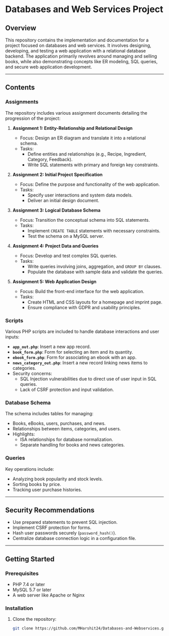 # Databases and Web Services Project

## Overview
This repository contains the implementation and documentation for a project focused on databases and web services. It involves designing, developing, and testing a web application with a relational database backend. The application primarily revolves around managing and selling books, while also demonstrating concepts like ER modeling, SQL queries, and secure web application development.

---

## Contents

### Assignments
The repository includes various assignment documents detailing the progression of the project:

1. **Assignment 1: Entity-Relationship and Relational Design**  
   - Focus: Design an ER diagram and translate it into a relational schema.
   - Tasks:
     - Define entities and relationships (e.g., Recipe, Ingredient, Category, Feedback).
     - Write SQL statements with primary and foreign key constraints.

2. **Assignment 2: Initial Project Specification**  
   - Focus: Define the purpose and functionality of the web application.
   - Tasks:
     - Specify user interactions and system data models.
     - Deliver an initial design document.

3. **Assignment 3: Logical Database Schema**  
   - Focus: Transition the conceptual schema into SQL statements.
   - Tasks:
     - Implement `CREATE TABLE` statements with necessary constraints.
     - Test the schema on a MySQL server.

4. **Assignment 4: Project Data and Queries**  
   - Focus: Develop and test complex SQL queries.
   - Tasks:
     - Write queries involving joins, aggregation, and `GROUP BY` clauses.
     - Populate the database with sample data and validate the queries.

5. **Assignment 5: Web Application Design**  
   - Focus: Build the front-end interface for the web application.
   - Tasks:
     - Create HTML and CSS layouts for a homepage and imprint page.
     - Ensure compliance with GDPR and usability principles.

### Scripts
Various PHP scripts are included to handle database interactions and user inputs:
- **`app_out.php`**: Insert a new app record.
- **`book_form.php`**: Form for selecting an item and its quantity.
- **`ebook_form.php`**: Form for associating an ebook with an app.
- **`news_category_out.php`**: Insert a new record linking news items to categories.
- Security concerns:
  - SQL Injection vulnerabilities due to direct use of user input in SQL queries.
  - Lack of CSRF protection and input validation.

### Database Schema
The schema includes tables for managing:
- Books, eBooks, users, purchases, and news.
- Relationships between items, categories, and users.
- Highlights:
  - ISA relationships for database normalization.
  - Separate handling for books and news categories.

### Queries
Key operations include:
- Analyzing book popularity and stock levels.
- Sorting books by price.
- Tracking user purchase histories.

---

## Security Recommendations
- Use prepared statements to prevent SQL injection.
- Implement CSRF protection for forms.
- Hash user passwords securely (`password_hash()`).
- Centralize database connection logic in a configuration file.

---

## Getting Started
### Prerequisites
- PHP 7.4 or later
- MySQL 5.7 or later
- A web server like Apache or Nginx

### Installation
1. Clone the repository:
   ```bash
   git clone https://github.com/MHarshit24/Databases-and-Webservices.git
